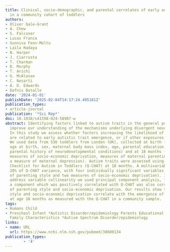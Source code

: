 ```yaml
---
title: Clinical, socio-demographic, and parental correlates of early autism traits
  in a community cohort of toddlers
authors:
- Oliver Gale-Grant
- A. Chew
- S. Falconer
- Lucas Franca
- Sunniva Fenn-Moltu
- Laila Hadaya
- N. Harper
- J. Ciarrusta
- T. Charman
- D. Murphy
- T. Arichi
- G. McAlonan
- C. Nosarti
- A. D. Edwards
- Dafnis Batalle
date: '2024-01-01'
publishDate: '2025-02-04T14:17:24.495181Z'
publication_types:
- article-journal
publication: '*Sci Rep*'
doi: 10.1038/s41598-024-58907-w
abstract: Identifying factors linked to autism traits in the general population may
  improve our understanding of the mechanisms underlying divergent neurodevelopment.
  In this study we assess whether factors increasing the likelihood of childhood autism
  are related to early autistic trait emergence, or if other exposures are more important.
  We used data from 536 toddlers from London (UK), collected at birth (gestational
  age at birth, sex, maternal body mass index, age, parental education, parental language,
  parental history of neurodevelopmental conditions) and at 18 months (parents cohabiting,
  measures of socio-economic deprivation, measures of maternal parenting style, and
  a measure of maternal depression). Autism traits were assessed using the Quantitative
  Checklist for Autism in Toddlers (Q-CHAT) at 18 months. A multivariable model explained
  20% of Q-CHAT variance, with four individually significant variables (two measures
  of parenting style and two measures of socio-economic deprivation). In order to
  address variable collinearity we used principal component analysis, finding that
  a component which was positively correlated with Q-CHAT was also correlated to measures
  of parenting style and socio-economic deprivation. Our results show that parenting
  style and socio-economic deprivation correlate with the emergence of autism traits
  at age 18 months as measured with the Q-CHAT in a community sample.
tags:
- Humans Child
- Preschool Infant *Autistic Disorder/epidemiology Parents Educational Status Parenting
  Family Characteristics *Autism Spectrum Disorder/epidemiology
links:
- name: URL
  url: https://www.ncbi.nlm.nih.gov/pubmed/38600134
publication_types:
        - '4'  
---
```

